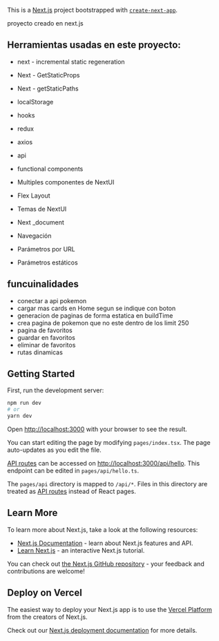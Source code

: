 This is a [Next.js](https://nextjs.org/) project bootstrapped with [`create-next-app`](https://github.com/vercel/next.js/tree/canary/packages/create-next-app).

proyecto creado en next.js

## Herramientas usadas en este proyecto:

- next - incremental static regeneration

- Next - GetStaticProps

- Next - getStaticPaths

- localStorage

- hooks

- redux

- axios

- api

- functional components

- Multiples componentes de NextUI

- Flex Layout

- Temas de NextUI

- Next _document

- Navegación

- Parámetros por URL

- Parámetros estáticos

## funcuinalidades

- conectar a api pokemon
- cargar mas cards en Home segun se indique con boton 
- generacion de paginas de forma estatica en buildTime
- crea pagina de pokemon que no este dentro de los limit 250
- pagina de favoritos
- guardar en favoritos
- eliminar de favoritos
- rutas dinamicas




## Getting Started

First, run the development server:

```bash
npm run dev
# or
yarn dev
```

Open [http://localhost:3000](http://localhost:3000) with your browser to see the result.

You can start editing the page by modifying `pages/index.tsx`. The page auto-updates as you edit the file.

[API routes](https://nextjs.org/docs/api-routes/introduction) can be accessed on [http://localhost:3000/api/hello](http://localhost:3000/api/hello). This endpoint can be edited in `pages/api/hello.ts`.

The `pages/api` directory is mapped to `/api/*`. Files in this directory are treated as [API routes](https://nextjs.org/docs/api-routes/introduction) instead of React pages.

## Learn More

To learn more about Next.js, take a look at the following resources:

- [Next.js Documentation](https://nextjs.org/docs) - learn about Next.js features and API.
- [Learn Next.js](https://nextjs.org/learn) - an interactive Next.js tutorial.

You can check out [the Next.js GitHub repository](https://github.com/vercel/next.js/) - your feedback and contributions are welcome!

## Deploy on Vercel

The easiest way to deploy your Next.js app is to use the [Vercel Platform](https://vercel.com/new?utm_medium=default-template&filter=next.js&utm_source=create-next-app&utm_campaign=create-next-app-readme) from the creators of Next.js.

Check out our [Next.js deployment documentation](https://nextjs.org/docs/deployment) for more details.
